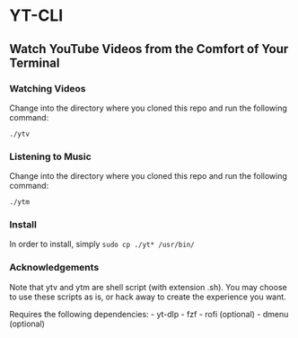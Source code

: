 # YT-CLI
## Watch YouTube Videos from the Comfort of Your Terminal

### Watching Videos

Change into the directory where you cloned this repo and run the following command:

`./ytv`

### Listening to Music

Change into the directory where you cloned this repo and run the following command:

`./ytm`

### Install

In order to install, simply `sudo cp ./yt* /usr/bin/`

### Acknowledgements

Note that ytv and ytm are shell script (with extension .sh). You may choose to use these scripts as is, or hack away to create the experience you want.

Requires the following dependencies:
    - yt-dlp
    - fzf
    - rofi (optional)
    - dmenu (optional)
